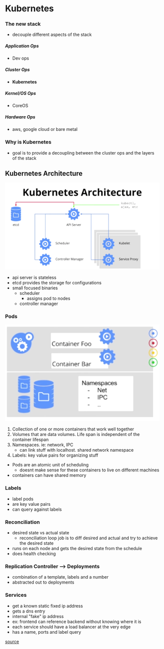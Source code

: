 # Kubernetes

### The new stack
- decouple different aspects of the stack

##### Application Ops
- Dev ops

##### Cluster Ops
- **Kubernetes**

##### Kernel/OS Ops
- CoreOS

##### Hardware Ops
- aws, google cloud or bare metal


### Why is Kubernetes
- goal is to provide a decoupling between the cluster ops and the layers of the stack 

## Kubernetes Architecture 
![](pictures/kubernetes-arch.png)

- api server is stateless
- etcd provides the storage for configurations
- small focused binaries
	- scheduler
		- assigns pod to nodes
	- controller manager

### Pods
![](pictures/kubernetes-pods.png)

1. Collection of one or more containers that work well together
2. Volumes that are data volumes. Life span is independent of the container lifespan
3. Namespaces. ie: network, IPC
	- can link stuff with localhost. shared network namespace 
4. Labels: key value pairs for organizing stuff

- Pods are an atomic unit of scheduling
	- doesnt make sense for these containers to live on different machines
- containers can have shared memory

### Labels

- label pods
- are key value pairs
- can query against labels

### Reconciliation

- desired state vs actual state
	- reconciliation loop job is to diff desired and actual and try to achieve the desired state
- runs on each node and gets the desired state from the schedule
- does health checking

### Replication Controller --> Deployments
- combination of a template, labels and a number
- abstracted out to deployments

### Services
-  get a known static fixed ip address
-  gets a dns entry
-  internal "fake" ip address
-  ex: frontend can reference backend without knowing where it is
-  each service should have a load balancer at the very edge
-  has a name, ports and label query

[source](https://www.youtube.com/watch?v=WwBdNXt6wO4)